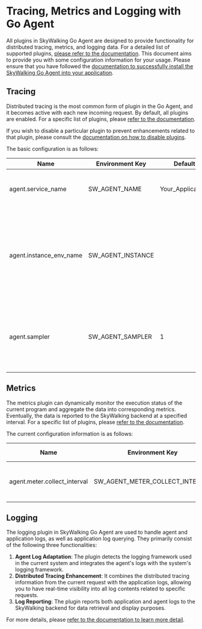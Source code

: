 # Tracing, Metrics and Logging with Go Agent

All plugins in SkyWalking Go Agent are designed to provide functionality for distributed tracing, metrics, and logging data. 
For a detailed list of supported plugins, [please refer to the documentation](./support-plugins.md). 
This document aims to provide you with some configuration information for your usage. 
Please ensure that you have followed the [documentation to successfully install the SkyWalking Go Agent into your application](../setup/gobuild.md).

## Tracing

Distributed tracing is the most common form of plugin in the Go Agent, and it becomes active with each new incoming request. By default, all plugins are enabled. For a specific list of plugins, please [refer to the documentation](./support-plugins.md#tracing-plugins).

If you wish to disable a particular plugin to prevent enhancements related to that plugin, please consult the [documentation on how to disable plugins](../advanced-features/plugin-exclusion.md).

The basic configuration is as follows:

| Name                    | Environment Key   | Default Value         | Description                                                                                                                               |
|-------------------------|-------------------|-----------------------|-------------------------------------------------------------------------------------------------------------------------------------------|
| agent.service_name      | SW_AGENT_NAME     | Your_Application_Name | The name of the service which showed in UI.                                                                                               |
| agent.instance_env_name | SW_AGENT_INSTANCE |                       | To obtain the environment variable key for the instance name, if it cannot be obtained, an instance name will be automatically generated. |
| agent.sampler           | SW_AGENT_SAMPLER  | 1                     | Sampling rate of tracing data, which is a floating-point value that must be between 0 and 1.                                              |

## Metrics

The metrics plugin can dynamically monitor the execution status of the current program and aggregate the data into corresponding metrics. 
Eventually, the data is reported to the SkyWalking backend at a specified interval. For a specific list of plugins, please [refer to the documentation](./support-plugins.md#metrics-plugins).

The current configuration information is as follows:

| Name                         | Environment Key                 | Default Value  | Description                                     |
|------------------------------|---------------------------------|----------------|-------------------------------------------------|
| agent.meter.collect_interval | SW_AGENT_METER_COLLECT_INTERVAL | 20             | The interval of collecting metrics, in seconds. |

## Logging

The logging plugin in SkyWalking Go Agent are used to handle agent and application logs, as well as application log querying. They primarily consist of the following three functionalities:

1. **Agent Log Adaptation**: The plugin detects the logging framework used in the current system and integrates the agent's logs with the system's logging framework. 
2. **Distributed Tracing Enhancement**: It combines the distributed tracing information from the current request with the application logs, allowing you to have real-time visibility into all log contents related to specific requests.
3. **Log Reporting**: The plugin reports both application and agent logs to the SkyWalking backend for data retrieval and display purposes.

For more details, please [refer to the documentation to learn more detail](../advanced-features/logging-setup.md).
